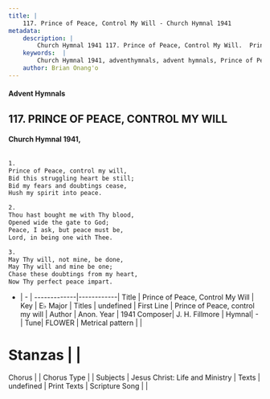 ```yaml
---
title: |
    117. Prince of Peace, Control My Will - Church Hymnal 1941
metadata:
    description: |
        Church Hymnal 1941 117. Prince of Peace, Control My Will.  Prince of Peace, control my will, Bid this struggling heart be still; Bid my fears and doubtings cease, Hush my spirit into peace.  
    keywords:  |
        Church Hymnal 1941, adventhymnals, advent hymnals, Prince of Peace, Control My Will, Prince of Peace, control my will. 
    author: Brian Onang'o
---
```


#### Advent Hymnals
## 117. PRINCE OF PEACE, CONTROL MY WILL
####  Church Hymnal 1941,

```txt

1.
Prince of Peace, control my will,
Bid this struggling heart be still;
Bid my fears and doubtings cease,
Hush my spirit into peace.

2.
Thou hast bought me with Thy blood,
Opened wide the gate to God;
Peace, I ask, but peace must be,
Lord, in being one with Thee.

3.
May Thy will, not mine, be done,
May Thy will and mine be one;
Chase these doubtings from my heart,
Now Thy perfect peace impart.


```

- |   -  |
-------------|------------|
Title | Prince of Peace, Control My Will |
Key | E♭ Major |
Titles | undefined |
First Line | Prince of Peace, control my will |
Author | Anon.
Year | 1941
Composer| J. H. Fillmore |
Hymnal|  - |
Tune| FLOWER |
Metrical pattern | |
# Stanzas |  |
Chorus |  |
Chorus Type |  |
Subjects | Jesus Christ: Life and Ministry |
Texts | undefined |
Print Texts | 
Scripture Song |  |
    
